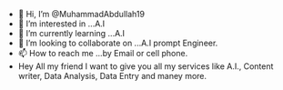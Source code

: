 - 👋 Hi, I’m @MuhammadAbdullah19
- 👀 I’m interested in ...A.I
- 🌱 I’m currently learning ...A.I
- 💞️ I’m looking to collaborate on ...A.I prompt Engineer.
- 📫 How to reach me ...by Email or cell phone.
- Hey All my friend I want to give you all my services like A.I., Content writer, Data Analysis, Data Entry and maney more.
<!---
MuhammadAbdullah19/MuhammadAbdullah19 is a ✨ special ✨ repository because its `README.md` (this file) appears on your GitHub profile.
You can click the Preview link to take a look at your changes.
--->
